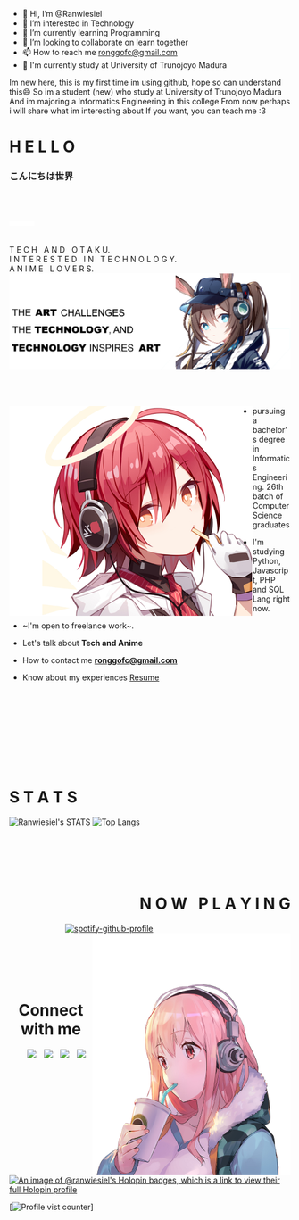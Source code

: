 - 👋 Hi, I’m @Ranwiesiel
- 👀 I’m interested in Technology
- 🌱 I’m currently learning Programming
- 💞️ I’m looking to collaborate on learn together
- 📫 How to reach me ronggofc@gmail.com
- 🏫 I'm currently study at University of Trunojoyo Madura 

Im new here, this is my first time im using github, hope so can understand this😄
So im a student (new) who study at University of Trunojoyo Madura
And im majoring a Informatics Engineering in this college
From now perhaps i will share what im interesting about
If you want, you can teach me :3

<!---
Ranwiesiel/Ranwiesiel is a ✨ special ✨ repository because its `README.md` (this file) appears on your GitHub profile.
You can click the Preview link to take a look at your changes.
--->


<h1><strong>H E L L O</strong></h1>
<h3><strong>こんにちは世界</strong></h3>

<br>
<br>
<p aligh="right"><img src="https://github.com/D3FaltXD/D3FaltXD/blob/e27f915259c4fafdad8c18994dbd49d31d897960/Images/image%207.png"></p>
<p><br>
<emphasis>T E C H &nbsp; A N D &nbsp;  O T A K U.
<br> I N T E R E S T E D &nbsp; I N &nbsp; T E C H N O L O G Y.
<br> A N I M E &nbsp; L O V E R S.</emphasis>
<img src="https://github.com/D3FaltXD/D3FaltXD/blob/9f2ea1d3dd0ad5a68b38df5153b809fd9bb2efce/Images/image_2022-09-17_164824017.png">
</p>
<p>
<br> <br>
<div>
<img align="left" height:75%; width:75; src="https://github.com/D3FaltXD/D3FaltXD/blob/393d40d3d54282dbc54742aa20df06f7b9a8ef7a/Images/left%20img%201.png">

 <p align="right">

- pursuing a bachelor's degree in Informatics Engineering. 26th batch of Computer Science graduates

- I'm studying Python, Javascript, PHP and SQL Lang right now.

- ~I'm open to freelance work~.

- Let's talk about **Tech and Anime**

- How to contact me  **ronggofc@gmail.com**

- Know about my experiences <a href="https://github.com/D3FaltXD/Resume/blob/main/090519452530.pdf" target="blank">Resume</a></p>
</div>
<br><br>
<div>
<br><br><br><br><br><br>
<p><h1><strong>S T A T S</strong> </h1></p>
<div align="left">



![Ranwiesiel's STATS](https://github-readme-stats.vercel.app/api?username=Ranwiesiel&show_icons=true&theme=radical)
	![Top Langs](https://github-readme-stats.vercel.app/api/top-langs/?username=Ranwiesiel&theme=radical)
	
</div>

<div>
<br> <br><br><br>
<p ><h1 align="right"><strong>N O W &nbsp; P L A Y I N G</h1></strong></p>
<p align="left" >
<div style="margin-left: 100px;">

[![spotify-github-profile](https://spotify-github-profile.vercel.app/api/view?uid=31oblzvzm5eg4ujodf2xzv3xt5qe&cover_image=true&theme=default&show_offline=true&background_color=121212&interchange=true&bar_color_cover=true)](https://spotify-github-profile.vercel.app/api/view?uid=31oblzvzm5eg4ujodf2xzv3xt5qe&redirect=true)
<img src=https://github.com/D3FaltXD/D3FaltXD/blob/f7bbc4c740c863c701588d4fd889ac4a9fda5759/Images/img%20right%201.png align="right">
</div>
<br> <br><br><br>
<h1 align="center"><strong> Connect with me </h1></strong>

<p align="center">

<div align="center"  class="icons-social" style="margin-left: 10px;">
 <a style="margin-left: 10px;"  target="_blank" href="https://www.linkedin.com/in/ronggow/">
			<img src="https://img.icons8.com/doodle/40/000000/linkedin--v2.png"></a>
        <a style="margin-left: 10px;" target="_blank" href="https://github.com/Ranwiesiel">
		<img src="https://img.icons8.com/doodle/40/000000/github--v1.png"></a>
        <a style="margin-left: 10px;" target="_blank" href="https://www.instagram.com/_ronggow_/">
			<img src="https://img.icons8.com/doodle/40/000000/instagram-new--v2.png"></a>
		<a style="margin-left: 10px;" target="_blank" href="https://twitter.com/ranwiesiel">
			<img src="https://img.icons8.com/doodle/1x/twitter-squared--v2.png" ></a>
      </div>

</p>

[![An image of @ranwiesiel's Holopin badges, which is a link to view their full Holopin profile](https://holopin.me/ranwiesiel)](https://holopin.io/@ranwiesiel)

[![Profile vist counter](https://visitcount.itsvg.in/api?id=Ranwiesiel&label=Orang%20mampir&icon=5&pretty=false)]
